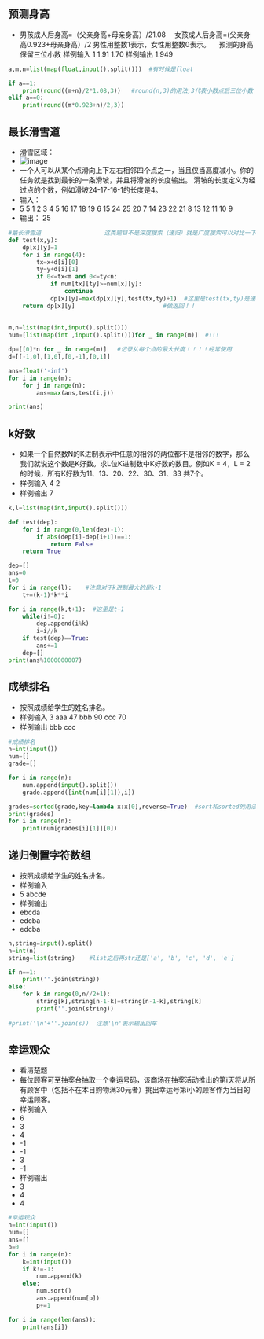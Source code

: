 ## 预测身高
* 男孩成人后身高=（父亲身高+母亲身高）/21.08
　女孩成人后身高=(父亲身高0.923+母亲身高）/2
  男性用整数1表示，女性用整数0表示。
　预测的身高保留三位小数
样例输入
1 1.91 1.70
样例输出
1.949
```python
a,m,n=list(map(float,input().split()))  #有时候是float

if a==1:
    print(round((m+n)/2*1.08,3))   #round(n,3)的用法,3代表小数点后三位小数
elif a==0:
    print(round((m*0.923+n)/2,3))
```
## 最长滑雪道
* 滑雪区域：
* ![image](https://user-images.githubusercontent.com/46865901/114292145-0d72f200-9abf-11eb-8746-b2e82ca51fcd.png)
* 一个人可以从某个点滑向上下左右相邻四个点之一，当且仅当高度减小。你的任务就是找到最长的一条滑坡，并且将滑坡的长度输出。 滑坡的长度定义为经过点的个数，例如滑坡24-17-16-1的长度是4。
* 输入：
* 5 5
1 2 3 4 5
16 17 18 19 6
15 24 25 20 7
14 23 22 21 8
13 12 11 10 9
* 输出：
25
```python
#最长滑雪道                  这类题目不是深度搜索（递归）就是广度搜索可以对比一下！
def test(x,y):
    dp[x][y]=1
    for i in range(4):
        tx=x+d[i][0]
        ty=y+d[i][1]
        if 0<=tx<m and 0<=ty<n:
            if num[tx][ty]>=num[x][y]:
                continue
            dp[x][y]=max(dp[x][y],test(tx,ty)+1)  #这里是test(tx,ty)是递归/深度搜索的思想（如果用dp[tx][ty],它有可能还没有更新，为0）
    return dp[x][y]                         #做返回！！
        
    
m,n=list(map(int,input().split()))
num=[list(map(int ,input().split()))for _ in range(m)]  #!!!

dp=[[0]*n for _ in range(m)]   #记录从每个点的最大长度！！！！经常使用
d=[[-1,0],[1,0],[0,-1],[0,1]]

ans=float('-inf')
for i in range(m):
    for j in range(n):
        ans=max(ans,test(i,j))

print(ans)
```
## k好数
* 如果一个自然数N的K进制表示中任意的相邻的两位都不是相邻的数字，那么我们就说这个数是K好数。求L位K进制数中K好数的数目。例如K = 4，L = 2的时候，所有K好数为11、13、20、22、30、31、33 共7个。
* 样例输入
4 2
* 样例输出
7
```python
k,l=list(map(int,input().split()))

def test(dep):
    for i in range(0,len(dep)-1):
        if abs(dep[i]-dep[i+1])==1:
            return False
    return True

dep=[]
ans=0
t=0
for i in range(l):    #注意对于k进制最大的是k-1
    t+=(k-1)*k**i

for i in range(k,t+1):  #这里是t+1
    while(i!=0):
        dep.append(i%k)
        i=i//k
    if test(dep)==True:
        ans+=1
    dep=[]
print(ans%1000000007)
```
## 成绩排名
* 按照成绩给学生的姓名排名。
* 样例输入
3
aaa 47
bbb 90
ccc 70
* 样例输出
bbb
ccc
```python
#成绩排名
n=int(input())
num=[]
grade=[]

for i in range(n):
    num.append(input().split())
    grade.append([int(num[i][1]),i])

grades=sorted(grade,key=lambda x:x[0],reverse=True)  #sort和sorted的用法，较为复杂的还是用sorted
print(grades)
for i in range(n):
    print(num[grades[i][1]][0])
```
## 递归倒置字符数组
* 按照成绩给学生的姓名排名。
* 样例输入
* 5 abcde
* 样例输出
* ebcda
* edcba
* edcba
```python
n,string=input().split()
n=int(n)
string=list(string)    #list之后再str还是['a', 'b', 'c', 'd', 'e']

if n==1:
    print(''.join(string))
else:
    for k in range(0,n//2+1):
        string[k],string[n-1-k]=string[n-1-k],string[k]
        print(''.join(string))
    
#print('\n'+''.join(s))  注意'\n'表示输出回车
```
## 幸运观众
* 看清楚题
* 每位顾客可至抽奖台抽取一个幸运号码，该商场在抽奖活动推出的第i天将从所有顾客中（包括不在本日购物满30元者）挑出幸运号第i小的顾客作为当日的幸运顾客。
* 样例输入
* 6
* 3
* 4
* -1
* -1
* 3
* -1
* 样例输出
* 3
* 4
* 4
```python
#幸运观众
n=int(input())
num=[]
ans=[]
p=0
for i in range(n):
    k=int(input())
    if k!=-1:
        num.append(k)
    else:
        num.sort()
        ans.append(num[p])
        p+=1

for i in range(len(ans)):
    print(ans[i])
```
